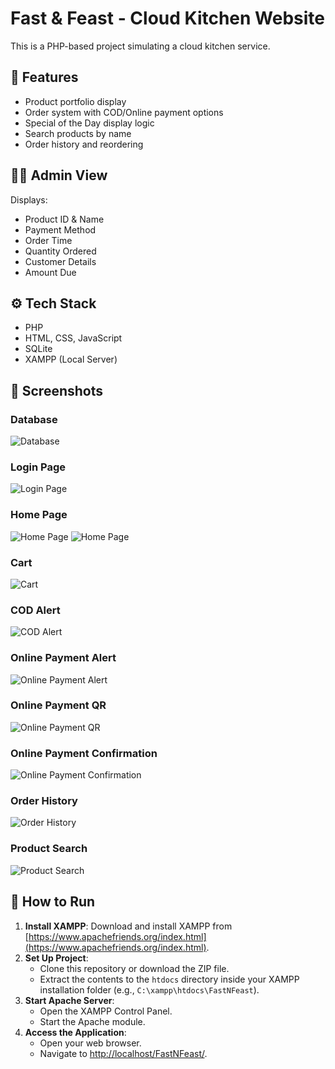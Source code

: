 # Fast & Feast - Cloud Kitchen Website

This is a PHP-based project simulating a cloud kitchen service.

## 🚀 Features
- Product portfolio display
- Order system with COD/Online payment options
- Special of the Day display logic
- Search products by name
- Order history and reordering

## 🧑‍🍳 Admin View
Displays:
- Product ID & Name
- Payment Method
- Order Time
- Quantity Ordered
- Customer Details
- Amount Due

## ⚙️ Tech Stack
- PHP
- HTML, CSS, JavaScript
- SQLite
- XAMPP (Local Server)

## 📸 Screenshots 
### Database
![Database](https://github.com/prishass/FastNFeast/blob/main/assets/WhatsApp%20Image%202025-04-16%20at%2000.07.26.jpeg)

### Login Page
![Login Page](https://github.com/prishass/FastNFeast/blob/main/assets/WhatsApp%20Image%202025-04-16%20at%2008.23.40.jpeg)

### Home Page
![Home Page](https://github.com/prishass/FastNFeast/blob/main/assets/WhatsApp%20Image%202025-04-16%20at%2008.24.15.jpeg)
![Home Page](https://github.com/prishass/FastNFeast/blob/main/assets/WhatsApp%20Image%202025-04-16%20at%2008.24.30.jpeg)

### Cart
![Cart](https://github.com/prishass/FastNFeast/blob/main/assets/WhatsApp%20Image%202025-04-16%20at%2008.25.10.jpeg)

### COD Alert
![COD Alert](https://github.com/prishass/FastNFeast/blob/main/assets/WhatsApp%20Image%202025-04-16%20at%2008.25.35.jpeg)

### Online Payment Alert
![Online Payment Alert](https://github.com/prishass/FastNFeast/blob/main/assets/WhatsApp%20Image%202025-04-16%20at%2008.26.29.jpeg)

### Online Payment QR
![Online Payment QR](https://github.com/prishass/FastNFeast/blob/main/assets/WhatsApp%20Image%202025-04-16%20at%2008.26.48.jpeg)

### Online Payment Confirmation
![Online Payment Confirmation](https://github.com/prishass/FastNFeast/blob/main/assets/WhatsApp%20Image%202025-04-16%20at%2008.27.30.jpeg)

### Order History
![Order History](https://github.com/prishass/FastNFeast/blob/main/assets/WhatsApp%20Image%202025-04-16%20at%2008.27.54.jpeg)

### Product Search
![Product Search](https://github.com/prishass/FastNFeast/blob/main/assets/WhatsApp%20Image%202025-04-16%20at%2008.28.19.jpeg)

## 🔧 How to Run
1. **Install XAMPP**: Download and install XAMPP from [https://www.apachefriends.org/index.html](https://www.apachefriends.org/index.html).
2. **Set Up Project**:
   - Clone this repository or download the ZIP file.
   - Extract the contents to the `htdocs` directory inside your XAMPP installation folder (e.g., `C:\xampp\htdocs\FastNFeast`).
3. **Start Apache Server**:
   - Open the XAMPP Control Panel.
   - Start the Apache module.
4. **Access the Application**:
   - Open your web browser.
   - Navigate to [http://localhost/FastNFeast/](http://localhost/FastNFeast/).
